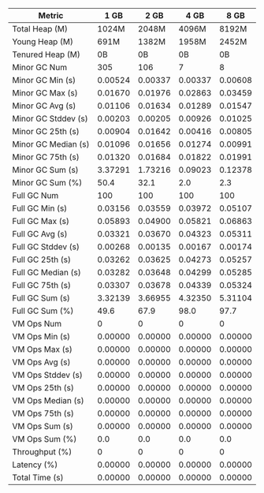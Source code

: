 | Metric | 1 GB | 2 GB | 4 GB | 8 GB |
|------|----|----|----|----|
| Total Heap (M) | 1024M | 2048M | 4096M | 8192M |
| Young Heap (M) | 691M | 1382M | 1958M | 2452M |
| Tenured Heap (M) | 0B | 0B | 0B | 0B |
| Minor GC Num | 305 | 106 | 7 | 8 |
| Minor GC Min (s) | 0.00524 | 0.00337 | 0.00337 | 0.00608 |
| Minor GC Max (s) | 0.01670 | 0.01976 | 0.02863 | 0.03459 |
| Minor GC Avg (s) | 0.01106 | 0.01634 | 0.01289 | 0.01547 |
| Minor GC Stddev (s) | 0.00203 | 0.00205 | 0.00926 | 0.01025 |
| Minor GC 25th (s) | 0.00904 | 0.01642 | 0.00416 | 0.00805 |
| Minor GC Median (s) | 0.01096 | 0.01656 | 0.01274 | 0.00991 |
| Minor GC 75th (s) | 0.01320 | 0.01684 | 0.01822 | 0.01991 |
| Minor GC Sum (s) | 3.37291 | 1.73216 | 0.09023 | 0.12378 |
| Minor GC Sum (%) | 50.4 | 32.1 | 2.0 | 2.3 |
| Full GC Num | 100 | 100 | 100 | 100 |
| Full GC Min (s) | 0.03156 | 0.03559 | 0.03972 | 0.05107 |
| Full GC Max (s) | 0.05893 | 0.04900 | 0.05821 | 0.06863 |
| Full GC Avg (s) | 0.03321 | 0.03670 | 0.04323 | 0.05311 |
| Full GC Stddev (s) | 0.00268 | 0.00135 | 0.00167 | 0.00174 |
| Full GC 25th (s) | 0.03262 | 0.03625 | 0.04273 | 0.05257 |
| Full GC Median (s) | 0.03282 | 0.03648 | 0.04299 | 0.05285 |
| Full GC 75th (s) | 0.03307 | 0.03678 | 0.04339 | 0.05324 |
| Full GC Sum (s) | 3.32139 | 3.66955 | 4.32350 | 5.31104 |
| Full GC Sum (%) | 49.6 | 67.9 | 98.0 | 97.7 |
| VM Ops Num | 0 | 0 | 0 | 0 |
| VM Ops Min (s) | 0.00000 | 0.00000 | 0.00000 | 0.00000 |
| VM Ops Max (s) | 0.00000 | 0.00000 | 0.00000 | 0.00000 |
| VM Ops Avg (s) | 0.00000 | 0.00000 | 0.00000 | 0.00000 |
| VM Ops Stddev (s) | 0.00000 | 0.00000 | 0.00000 | 0.00000 |
| VM Ops 25th (s) | 0.00000 | 0.00000 | 0.00000 | 0.00000 |
| VM Ops Median (s) | 0.00000 | 0.00000 | 0.00000 | 0.00000 |
| VM Ops 75th (s) | 0.00000 | 0.00000 | 0.00000 | 0.00000 |
| VM Ops Sum (s) | 0.00000 | 0.00000 | 0.00000 | 0.00000 |
| VM Ops Sum (%) | 0.0 | 0.0 | 0.0 | 0.0 |
| Throughput (%) | 0 | 0 | 0 | 0 |
| Latency (%) | 0.00000 | 0.00000 | 0.00000 | 0.00000 |
| Total Time (s) | 0.00000 | 0.00000 | 0.00000 | 0.00000 |
